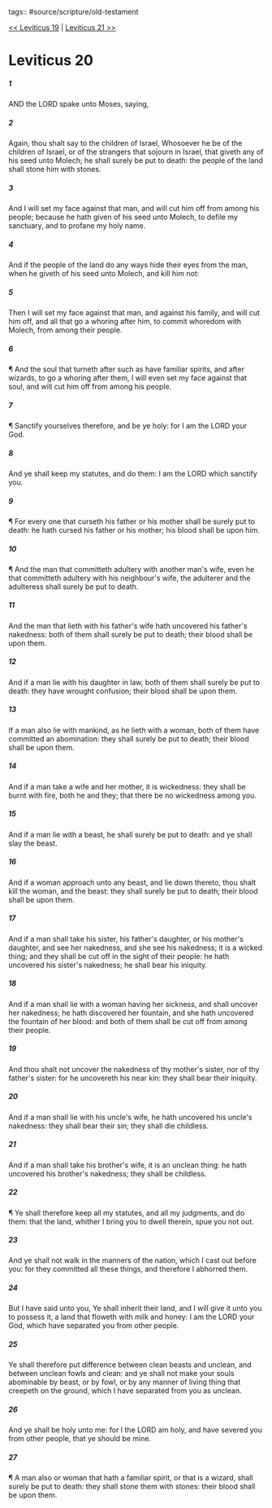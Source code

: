 tags:: #source/scripture/old-testament

[<< Leviticus 19](source/scripture/old-testament/03_Leviticus/Leviticus_19.md) | [Leviticus 21 >>](source/scripture/old-testament/03_Leviticus/Leviticus_21.md)

# Leviticus 20

##### 1

AND the LORD spake unto Moses, saying,

##### 2

Again, thou shalt say to the children of Israel, Whosoever he be of the children of Israel, or of the strangers that sojourn in Israel, that giveth any of his seed unto Molech; he shall surely be put to death: the people of the land shall stone him with stones.

##### 3

And I will set my face against that man, and will cut him off from among his people; because he hath given of his seed unto Molech, to defile my sanctuary, and to profane my holy name.

##### 4

And if the people of the land do any ways hide their eyes from the man, when he giveth of his seed unto Molech, and kill him not:

##### 5

Then I will set my face against that man, and against his family, and will cut him off, and all that go a whoring after him, to commit whoredom with Molech, from among their people.

##### 6

¶ And the soul that turneth after such as have familiar spirits, and after wizards, to go a whoring after them, I will even set my face against that soul, and will cut him off from among his people.

##### 7

¶ Sanctify yourselves therefore, and be ye holy: for I am the LORD your God.

##### 8

And ye shall keep my statutes, and do them: I am the LORD which sanctify you.

##### 9

¶ For every one that curseth his father or his mother shall be surely put to death: he hath cursed his father or his mother; his blood shall be upon him.

##### 10

¶ And the man that committeth adultery with another man's wife, even he that committeth adultery with his neighbour's wife, the adulterer and the adulteress shall surely be put to death.

##### 11

And the man that lieth with his father's wife hath uncovered his father's nakedness: both of them shall surely be put to death; their blood shall be upon them.

##### 12

And if a man lie with his daughter in law, both of them shall surely be put to death: they have wrought confusion; their blood shall be upon them.

##### 13

If a man also lie with mankind, as he lieth with a woman, both of them have committed an abomination: they shall surely be put to death; their blood shall be upon them.

##### 14

And if a man take a wife and her mother, it is wickedness: they shall be burnt with fire, both he and they; that there be no wickedness among you.

##### 15

And if a man lie with a beast, he shall surely be put to death: and ye shall slay the beast.

##### 16

And if a woman approach unto any beast, and lie down thereto, thou shalt kill the woman, and the beast: they shall surely be put to death; their blood shall be upon them.

##### 17

And if a man shall take his sister, his father's daughter, or his mother's daughter, and see her nakedness, and she see his nakedness; it is a wicked thing; and they shall be cut off in the sight of their people: he hath uncovered his sister's nakedness; he shall bear his iniquity.

##### 18

And if a man shall lie with a woman having her sickness, and shall uncover her nakedness; he hath discovered her fountain, and she hath uncovered the fountain of her blood: and both of them shall be cut off from among their people.

##### 19

And thou shalt not uncover the nakedness of thy mother's sister, nor of thy father's sister: for he uncovereth his near kin: they shall bear their iniquity.

##### 20

And if a man shall lie with his uncle's wife, he hath uncovered his uncle's nakedness: they shall bear their sin; they shall die childless.

##### 21

And if a man shall take his brother's wife, it is an unclean thing: he hath uncovered his brother's nakedness; they shall be childless.

##### 22

¶ Ye shall therefore keep all my statutes, and all my judgments, and do them: that the land, whither I bring you to dwell therein, spue you not out.

##### 23

And ye shall not walk in the manners of the nation, which I cast out before you: for they committed all these things, and therefore I abhorred them.

##### 24

But I have said unto you, Ye shall inherit their land, and I will give it unto you to possess it, a land that floweth with milk and honey: I am the LORD your God, which have separated you from other people.

##### 25

Ye shall therefore put difference between clean beasts and unclean, and between unclean fowls and clean: and ye shall not make your souls abominable by beast, or by fowl, or by any manner of living thing that creepeth on the ground, which I have separated from you as unclean.

##### 26

And ye shall be holy unto me: for I the LORD am holy, and have severed you from other people, that ye should be mine.

##### 27

¶ A man also or woman that hath a familiar spirit, or that is a wizard, shall surely be put to death: they shall stone them with stones: their blood shall be upon them.
